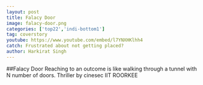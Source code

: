 ```yaml
---
layout: post
title: Falacy Door
image: falacy-door.png
categories: ['top22','indi-bottom1']
tag: coverstory
youtube: https://www.youtube.com/embed/l7YNXHKlhh4
catch: Frustrated about not getting placed?
author: Harkirat Singh
---
```

##Falacy Door
Reaching to an outcome is like walking through a tunnel with N number of doors.
Thriller by cinesec IIT ROORKEE